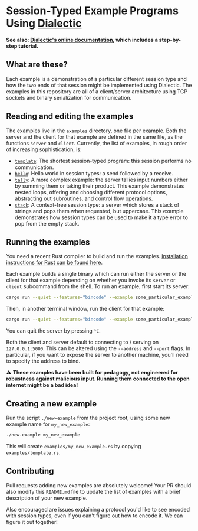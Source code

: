 # Session-Typed Example Programs Using [Dialectic](https://crates.io/crates/dialectic)

**See also: [Dialectic's online documentation](https://docs.rs/dialectic), which includes a
step-by-step tutorial.**

## What are these?

Each example is a demonstration of a particular different session type and how the two ends of that
session might be implemented using Dialectic. The examples in this repository are all of a
client/server architecture using TCP sockets and binary serialization for communication.

## Reading and editing the examples

The examples live in the `examples` directory, one file per example. Both the server and the client
for that example are defined in the same file, as the functions `server` and `client`. Currently,
the list of examples, in rough order of increasing sophistication, is:

- [`template`](examples/template.rs): The shortest session-typed program: this session performs no
  communication.
- [`hello`](examples/hello.rs): Hello world in session types: a send followed by a receive.
- [`tally`](examples/tally.rs): A more complex example: the server tallies input numbers either by
  summing them or taking their product. This example demonstrates nested loops, offering and
  choosing different protocol options, abstracting out subroutines, and control flow operations.
- [`stack`](examples/stack.rs): A context-free session type: a server which stores a stack of
  strings and pops them when requested, but uppercase. This example demonstrates how session types
  can be used to make it a type error to pop from the empty stack.

## Running the examples

You need a recent Rust compiler to build and run the examples. [Installation instructions for Rust
can be found here](https://www.rust-lang.org/learn/get-started).

Each example builds a single binary which can run either the server or the client for that example
depending on whether you invoke its `server` or `client` subcommand from the shell. To run an
example, first start its server:

```bash
cargo run --quiet --features="bincode" --example some_particular_example -- server
```

Then, in another terminal window, run the client for that example:

```bash
cargo run --quiet --features="bincode" --example some_particular_example -- client
```

You can quit the server by pressing `^C`.

Both the client and server default to connecting to / serving on `127.0.0.1:5000`. This can be
altered using the `--address` and `--port` flags. In particular, if you want to expose the server to
another machine, you'll need to specify the address to bind.

⚠️ **These examples have been built for pedagogy, not engineered for robustness against malicious
input. Running them connected to the open internet might be a bad idea!**

## Creating a new example

Run the script `./new-example` from the project root, using some new example name for
`my_new_example`:

```bash
./new-example my_new_example
```

This will create `examples/my_new_example.rs` by copying `examples/template.rs`.

## Contributing

Pull requests adding new examples are absolutely welcome! Your PR should also modify this
`README.md` file to update the list of examples with a brief description of your new example.

Also encouraged are issues explaining a protocol you'd like to see encoded with session types, even
if you can't figure out how to encode it. We can figure it out together!
